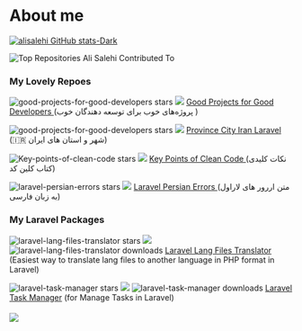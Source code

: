 # About me

[![alisalehi GitHub stats-Dark](https://github-readme-stats.vercel.app/api?username=alisalehi1380&show_icons=true&theme=dark#gh-dark-mode-only)](https://github.com/alisalehi1380)

![Top Repositories Ali Salehi Contributed To](https://github-contributor-stats.vercel.app/api?username=alisalehi1380&limit=10&theme=dark&combine_all_yearly_contributions=true)

### My Lovely Repoes

 <img alt="good-projects-for-good-developers stars" src="https://img.shields.io/github/stars/alisalehi1380/good-projects-for-good-developers.svg?color=e3b341&style=flat"> <img src="https://img.shields.io/github/forks/alisalehi1380/good-projects-for-good-developers?style=flat" /> <a href="https://github.com/alisalehi1380/good-projects-for-good-developers">Good Projects for Good Developers </a>(پروژه‌های خوب برای توسعه دهندگان خوب )

 <img alt="good-projects-for-good-developers stars" src="https://img.shields.io/github/stars/alisalehi1380/province-city-iran-laravel.svg?color=e3b341&style=flat"> <img src="https://img.shields.io/github/forks/alisalehi1380/province-city-iran-laravel?style=flat" /> <a href="https://github.com/alisalehi1380/province-city-iran-laravel">Province City Iran Laravel </a>(🇮🇷 شهر و استان های ایران)

 <img alt="Key-points-of-clean-code stars" src="https://img.shields.io/github/stars/alisalehi1380/Key-points-of-clean-code.svg?color=e3b341&style=flat"> <img src="https://img.shields.io/github/forks/alisalehi1380/Key-points-of-clean-code?style=flat" /> <a href="https://github.com/alisalehi1380/Key-points-of-clean-code">Key Points of Clean Code </a>(نکات کلیدی کتاب کلین کد)

 <img alt="laravel-persian-errors stars" src="https://img.shields.io/github/stars/alisalehi1380/laravel-persian-errors.svg?color=e3b341&style=flat"> <img src="https://img.shields.io/github/forks/alisalehi1380/laravel-persian-errors?style=flat" /> <a href="https://github.com/alisalehi1380/laravel-persian-errors">Laravel Persian Errors </a>(متن اررور های لاراول به زبان فارسی)


### My Laravel Packages
 <img alt="laravel-lang-files-translator stars" src="https://img.shields.io/github/stars/alisalehi1380/laravel-lang-files-translator.svg?color=e3b341&style=flat"> <img src="https://img.shields.io/github/forks/alisalehi1380/laravel-lang-files-translator?style=flat" /> <img alt="laravel-lang-files-translator downloads" src="https://img.shields.io/packagist/dt/alisalehi/laravel-lang-files-translator.svg?color=brightgreen"> <a href="https://github.com/alisalehi1380/laravel-lang-files-translator">Laravel Lang Files Translator</a> (Easiest way to translate lang files to another language in PHP format in Laravel)

<img alt="laravel-task-manager stars" src="https://img.shields.io/github/stars/alisalehi1380/laravel-task-manager.svg?color=e3b341&style=flat"> <img src="https://img.shields.io/github/forks/alisalehi1380/laravel-task-manager?style=flat" /> <img alt="laravel-task-manager downloads" src="https://img.shields.io/packagist/dt/alisalehi/laravel-task-manager.svg?color=brightgreen"> <a href="https://github.com/alisalehi1380/laravel-task-manager">Laravel Task Manager</a> (for Manage Tasks in Laravel)

<h4></h4>

[![](https://visitcount.itsvg.in/api?id=alisalehi1380&label=Profile%20Views&color=9&icon=0&pretty=true)](https://visitcount.itsvg.in)
